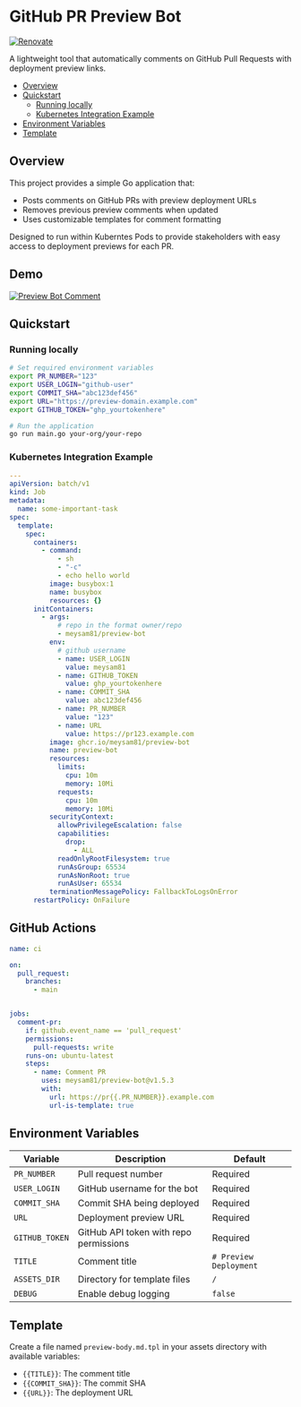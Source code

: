 # GitHub PR Preview Bot

[![Renovate](https://img.shields.io/badge/renovate-enabled-brightgreen.svg)](https://developer.mend.io/github/meysam81/preview-bot)

A lightweight tool that automatically comments on GitHub Pull Requests with deployment preview links.

<!-- START doctoc generated TOC please keep comment here to allow auto update -->
<!-- DON'T EDIT THIS SECTION, INSTEAD RE-RUN doctoc TO UPDATE -->

- [Overview](#overview)
- [Quickstart](#quickstart)
  - [Running locally](#running-locally)
  - [Kubernetes Integration Example](#kubernetes-integration-example)
- [Environment Variables](#environment-variables)
- [Template](#template)

<!-- END doctoc generated TOC please keep comment here to allow auto update -->

## Overview

This project provides a simple Go application that:

- Posts comments on GitHub PRs with preview deployment URLs
- Removes previous preview comments when updated
- Uses customizable templates for comment formatting

Designed to run within Kuberntes Pods to provide stakeholders with easy access
to deployment previews for each PR.

## Demo

[![Preview Bot Comment](./assets/preview-bot-comment.png)](https://github.com/meysam81/preview-bot)

## Quickstart

### Running locally

```bash
# Set required environment variables
export PR_NUMBER="123"
export USER_LOGIN="github-user"
export COMMIT_SHA="abc123def456"
export URL="https://preview-domain.example.com"
export GITHUB_TOKEN="ghp_yourtokenhere"

# Run the application
go run main.go your-org/your-repo
```

### Kubernetes Integration Example

```yaml
---
apiVersion: batch/v1
kind: Job
metadata:
  name: some-important-task
spec:
  template:
    spec:
      containers:
        - command:
            - sh
            - "-c"
            - echo hello world
          image: busybox:1
          name: busybox
          resources: {}
      initContainers:
        - args:
            # repo in the format owner/repo
            - meysam81/preview-bot
          env:
            # github username
            - name: USER_LOGIN
              value: meysam81
            - name: GITHUB_TOKEN
              value: ghp_yourtokenhere
            - name: COMMIT_SHA
              value: abc123def456
            - name: PR_NUMBER
              value: "123"
            - name: URL
              value: https://pr123.example.com
          image: ghcr.io/meysam81/preview-bot
          name: preview-bot
          resources:
            limits:
              cpu: 10m
              memory: 10Mi
            requests:
              cpu: 10m
              memory: 10Mi
          securityContext:
            allowPrivilegeEscalation: false
            capabilities:
              drop:
                - ALL
            readOnlyRootFilesystem: true
            runAsGroup: 65534
            runAsNonRoot: true
            runAsUser: 65534
          terminationMessagePolicy: FallbackToLogsOnError
      restartPolicy: OnFailure
```

## GitHub Actions

```yaml
name: ci

on:
  pull_request:
    branches:
      - main


jobs:
  comment-pr:
    if: github.event_name == 'pull_request'
    permissions:
      pull-requests: write
    runs-on: ubuntu-latest
    steps:
      - name: Comment PR
        uses: meysam81/preview-bot@v1.5.3
        with:
          url: https://pr{{.PR_NUMBER}}.example.com
          url-is-template: true
```

## Environment Variables

| Variable       | Description                            | Default                |
| -------------- | -------------------------------------- | ---------------------- |
| `PR_NUMBER`    | Pull request number                    | Required               |
| `USER_LOGIN`   | GitHub username for the bot            | Required               |
| `COMMIT_SHA`   | Commit SHA being deployed              | Required               |
| `URL`          | Deployment preview URL                 | Required               |
| `GITHUB_TOKEN` | GitHub API token with repo permissions | Required               |
| `TITLE`        | Comment title                          | `# Preview Deployment` |
| `ASSETS_DIR`   | Directory for template files           | `/`                    |
| `DEBUG`        | Enable debug logging                   | `false`                |

## Template

Create a file named `preview-body.md.tpl` in your assets directory with available variables:

- `{{TITLE}}`: The comment title
- `{{COMMIT_SHA}}`: The commit SHA
- `{{URL}}`: The deployment URL
